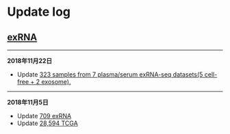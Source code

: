 # Update log

## [exRNA](http://lulab.life.tsinghua.edu.cn/exRNA/) 

-----
**2018年11月22日**

- Update [323 samples from 7 plasma/serum exRNA-seq datasets(5 cell-free + 2 exosome).](http://lulab.life.tsinghua.edu.cn/DBA/datasets.php)

-----

**2018年11月5日**

- Update [709 exRNA](http://lulab.life.tsinghua.edu.cn/DBA/datasets.php)
- Update [ 28,594 TCGA](http://lulab.life.tsinghua.edu.cn/DBA/tcgasets.php#raw_data_sta)


